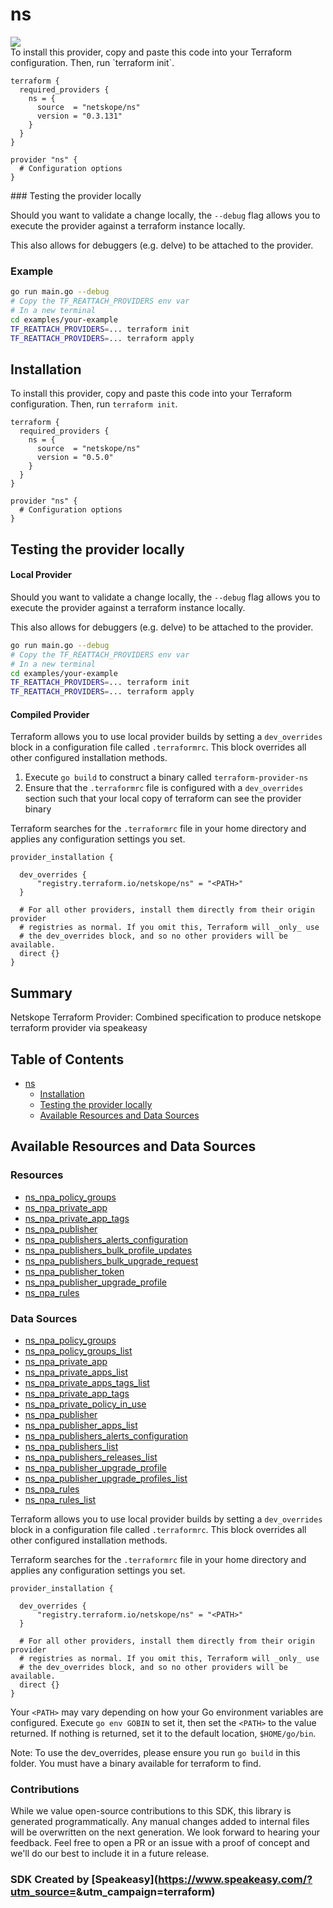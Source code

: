 # ns

<div align="left">
    <a href="https://www.speakeasy.com/?utm_source=<no value>&utm_campaign=terraform"><img src="https://custom-icon-badges.demolab.com/badge/-Built%20By%20Speakeasy-212015?style=for-the-badge&logoColor=FBE331&logo=speakeasy&labelColor=545454" /></a>
</div>

<no value>
<!-- Start SDK <no value> -->
To install this provider, copy and paste this code into your Terraform configuration. Then, run `terraform init`.

```hcl
terraform {
  required_providers {
    ns = {
      source  = "netskope/ns"
      version = "0.3.131"
    }
  }
}

provider "ns" {
  # Configuration options
}
```
<!-- End SDK <no value> -->

<no value>
<!-- Start SDK <no value> -->
### Testing the provider locally

Should you want to validate a change locally, the `--debug` flag allows you to execute the provider against a terraform instance locally.

This also allows for debuggers (e.g. delve) to be attached to the provider.

### Example

```sh
go run main.go --debug
# Copy the TF_REATTACH_PROVIDERS env var
# In a new terminal
cd examples/your-example
TF_REATTACH_PROVIDERS=... terraform init
TF_REATTACH_PROVIDERS=... terraform apply
```
<!-- End SDK <no value> -->

<no value>
<!-- Start SDK <no value> -->

<!-- End SDK <no value> -->

<!-- Start Installation [installation] -->
## Installation

To install this provider, copy and paste this code into your Terraform configuration. Then, run `terraform init`.

```hcl
terraform {
  required_providers {
    ns = {
      source  = "netskope/ns"
      version = "0.5.0"
    }
  }
}

provider "ns" {
  # Configuration options
}
```
<!-- End Installation [installation] -->

<!-- Start Testing the provider locally [usage] -->
## Testing the provider locally

#### Local Provider

Should you want to validate a change locally, the `--debug` flag allows you to execute the provider against a terraform instance locally.

This also allows for debuggers (e.g. delve) to be attached to the provider.

```sh
go run main.go --debug
# Copy the TF_REATTACH_PROVIDERS env var
# In a new terminal
cd examples/your-example
TF_REATTACH_PROVIDERS=... terraform init
TF_REATTACH_PROVIDERS=... terraform apply
```

#### Compiled Provider

Terraform allows you to use local provider builds by setting a `dev_overrides` block in a configuration file called `.terraformrc`. This block overrides all other configured installation methods.

1. Execute `go build` to construct a binary called `terraform-provider-ns`
2. Ensure that the `.terraformrc` file is configured with a `dev_overrides` section such that your local copy of terraform can see the provider binary

Terraform searches for the `.terraformrc` file in your home directory and applies any configuration settings you set.

```
provider_installation {

  dev_overrides {
      "registry.terraform.io/netskope/ns" = "<PATH>"
  }

  # For all other providers, install them directly from their origin provider
  # registries as normal. If you omit this, Terraform will _only_ use
  # the dev_overrides block, and so no other providers will be available.
  direct {}
}
```
<!-- End Testing the provider locally [usage] -->

<!-- Start Summary [summary] -->
## Summary

Netskope Terraform Provider: Combined specification to produce netskope terraform provider via speakeasy
<!-- End Summary [summary] -->

<!-- Start Table of Contents [toc] -->
## Table of Contents
<!-- $toc-max-depth=2 -->
* [ns](#ns)
  * [Installation](#installation)
  * [Testing the provider locally](#testing-the-provider-locally)
  * [Available Resources and Data Sources](#available-resources-and-data-sources)

<!-- End Table of Contents [toc] -->

<!-- Start Available Resources and Data Sources [operations] -->
## Available Resources and Data Sources

### Resources

* [ns_npa_policy_groups](docs/resources/npa_policy_groups.md)
* [ns_npa_private_app](docs/resources/npa_private_app.md)
* [ns_npa_private_app_tags](docs/resources/npa_private_app_tags.md)
* [ns_npa_publisher](docs/resources/npa_publisher.md)
* [ns_npa_publishers_alerts_configuration](docs/resources/npa_publishers_alerts_configuration.md)
* [ns_npa_publishers_bulk_profile_updates](docs/resources/npa_publishers_bulk_profile_updates.md)
* [ns_npa_publishers_bulk_upgrade_request](docs/resources/npa_publishers_bulk_upgrade_request.md)
* [ns_npa_publisher_token](docs/resources/npa_publisher_token.md)
* [ns_npa_publisher_upgrade_profile](docs/resources/npa_publisher_upgrade_profile.md)
* [ns_npa_rules](docs/resources/npa_rules.md)
### Data Sources

* [ns_npa_policy_groups](docs/data-sources/npa_policy_groups.md)
* [ns_npa_policy_groups_list](docs/data-sources/npa_policy_groups_list.md)
* [ns_npa_private_app](docs/data-sources/npa_private_app.md)
* [ns_npa_private_apps_list](docs/data-sources/npa_private_apps_list.md)
* [ns_npa_private_apps_tags_list](docs/data-sources/npa_private_apps_tags_list.md)
* [ns_npa_private_app_tags](docs/data-sources/npa_private_app_tags.md)
* [ns_npa_private_policy_in_use](docs/data-sources/npa_private_policy_in_use.md)
* [ns_npa_publisher](docs/data-sources/npa_publisher.md)
* [ns_npa_publisher_apps_list](docs/data-sources/npa_publisher_apps_list.md)
* [ns_npa_publishers_alerts_configuration](docs/data-sources/npa_publishers_alerts_configuration.md)
* [ns_npa_publishers_list](docs/data-sources/npa_publishers_list.md)
* [ns_npa_publishers_releases_list](docs/data-sources/npa_publishers_releases_list.md)
* [ns_npa_publisher_upgrade_profile](docs/data-sources/npa_publisher_upgrade_profile.md)
* [ns_npa_publisher_upgrade_profiles_list](docs/data-sources/npa_publisher_upgrade_profiles_list.md)
* [ns_npa_rules](docs/data-sources/npa_rules.md)
* [ns_npa_rules_list](docs/data-sources/npa_rules_list.md)
<!-- End Available Resources and Data Sources [operations] -->

<!-- Placeholder for Future Speakeasy SDK Sections -->

Terraform allows you to use local provider builds by setting a `dev_overrides` block in a configuration file called `.terraformrc`. This block overrides all other configured installation methods.

Terraform searches for the `.terraformrc` file in your home directory and applies any configuration settings you set.

```
provider_installation {

  dev_overrides {
      "registry.terraform.io/netskope/ns" = "<PATH>"
  }

  # For all other providers, install them directly from their origin provider
  # registries as normal. If you omit this, Terraform will _only_ use
  # the dev_overrides block, and so no other providers will be available.
  direct {}
}
```

Your `<PATH>` may vary depending on how your Go environment variables are configured. Execute `go env GOBIN` to set it, then set the `<PATH>` to the value returned. If nothing is returned, set it to the default location, `$HOME/go/bin`.

Note: To use the dev_overrides, please ensure you run `go build` in this folder. You must have a binary available for terraform to find.

### Contributions

While we value open-source contributions to this SDK, this library is generated programmatically. Any manual changes added to internal files will be overwritten on the next generation. 
We look forward to hearing your feedback. Feel free to open a PR or an issue with a proof of concept and we'll do our best to include it in a future release. 

### SDK Created by [Speakeasy](https://www.speakeasy.com/?utm_source=<no value>&utm_campaign=terraform)
